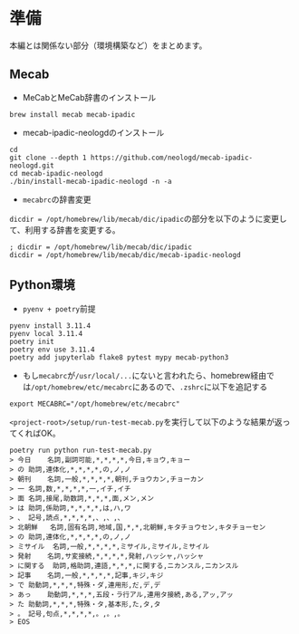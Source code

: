 # 準備

本編とは関係ない部分（環境構築など）をまとめます。

## Mecab

* MeCabとMeCab辞書のインストール

```shell
brew install mecab mecab-ipadic
```

* mecab-ipadic-neologdのインストール

```shell
cd 
git clone --depth 1 https://github.com/neologd/mecab-ipadic-neologd.git
cd mecab-ipadic-neologd
./bin/install-mecab-ipadic-neologd -n -a
```

* `mecabrc`の辞書変更

`dicdir = /opt/homebrew/lib/mecab/dic/ipadic`の部分を以下のように変更して、利用する辞書を変更する。

```
; dicdir = /opt/homebrew/lib/mecab/dic/ipadic
dicdir = /opt/homebrew/lib/mecab/dic/mecab-ipadic-neologd
```

## Python環境

* `pyenv + poetry`前提

```shell
pyenv install 3.11.4
pyenv local 3.11.4
poetry init
poetry env use 3.11.4
poetry add jupyterlab flake8 pytest mypy mecab-python3
```

* もし`mecabrc`が`/usr/local/...`にないと言われたら、homebrew経由では`/opt/homebrew/etc/mecabrc`にあるので、`.zshrc`に以下を追記する

```shell
export MECABRC="/opt/homebrew/etc/mecabrc"
```


`<project-root>/setup/run-test-mecab.py`を実行して以下のような結果が返ってくればOK。

```shell
poetry run python run-test-mecab.py
> 今日	名詞,副詞可能,*,*,*,*,今日,キョウ,キョー
> の	助詞,連体化,*,*,*,*,の,ノ,ノ
> 朝刊	名詞,一般,*,*,*,*,朝刊,チョウカン,チョーカン
> 一	名詞,数,*,*,*,*,一,イチ,イチ
> 面	名詞,接尾,助数詞,*,*,*,面,メン,メン
> は	助詞,係助詞,*,*,*,*,は,ハ,ワ
> 、	記号,読点,*,*,*,*,、,、,、
> 北朝鮮	名詞,固有名詞,地域,国,*,*,北朝鮮,キタチョウセン,キタチョーセン
> の	助詞,連体化,*,*,*,*,の,ノ,ノ
> ミサイル	名詞,一般,*,*,*,*,ミサイル,ミサイル,ミサイル
> 発射	名詞,サ変接続,*,*,*,*,発射,ハッシャ,ハッシャ
> に関する	助詞,格助詞,連語,*,*,*,に関する,ニカンスル,ニカンスル
> 記事	名詞,一般,*,*,*,*,記事,キジ,キジ
> で	助動詞,*,*,*,特殊・ダ,連用形,だ,デ,デ
> あっ	助動詞,*,*,*,五段・ラ行アル,連用タ接続,ある,アッ,アッ
> た	助動詞,*,*,*,特殊・タ,基本形,た,タ,タ
> 。	記号,句点,*,*,*,*,。,。,。
> EOS
```
